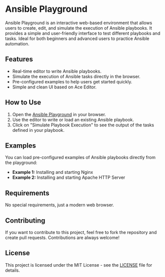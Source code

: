# Ansible Playground

Ansible Playground is an interactive web-based environment that allows users to create, edit, and simulate the execution of Ansible playbooks. It provides a simple and user-friendly interface to test different playbooks and tasks. Ideal for both beginners and advanced users to practice Ansible automation.

## Features

- Real-time editor to write Ansible playbooks.
- Simulate the execution of Ansible tasks directly in the browser.
- Pre-configured examples to help users get started quickly.
- Simple and clean UI based on Ace Editor.

## How to Use

1. Open the [Ansible Playground](https://wdsnet.github.io/ansible-playground) in your browser.
2. Use the editor to write or load an existing Ansible playbook.
3. Click on "Simulate Playbook Execution" to see the output of the tasks defined in your playbook.

## Examples

You can load pre-configured examples of Ansible playbooks directly from the playground:

- **Example 1:** Installing and starting Nginx
- **Example 2:** Installing and starting Apache HTTP Server

## Requirements

No special requirements, just a modern web browser.

## Contributing

If you want to contribute to this project, feel free to fork the repository and create pull requests. Contributions are always welcome!

## License

This project is licensed under the MIT License - see the [LICENSE](LICENSE) file for details.

